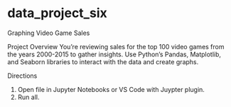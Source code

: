 # data_project_six
Graphing Video Game Sales

Project Overview
You’re reviewing sales for the top 100 video games from the years 2000-2015 to gather insights. Use Python’s Pandas, Matplotlib, and Seaborn libraries to interact with the data and create graphs.

Directions
1) Open file in Jupyter Notebooks or VS Code with Juypter plugin.
2) Run all.